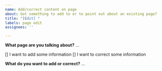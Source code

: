 ```yaml
---
name: Add/correct content on page
about: Got something to add to or to point out about an existing page?
title: "[Edit] "
labels: page edit
assignees: ''

---
```


**What page are you talking about?**
…

<!-- Add an x between [ and ] below for whatever applies! -->
[] I want to add some information
[] I want to correct some information

**What do you want to add or correct?**
…
